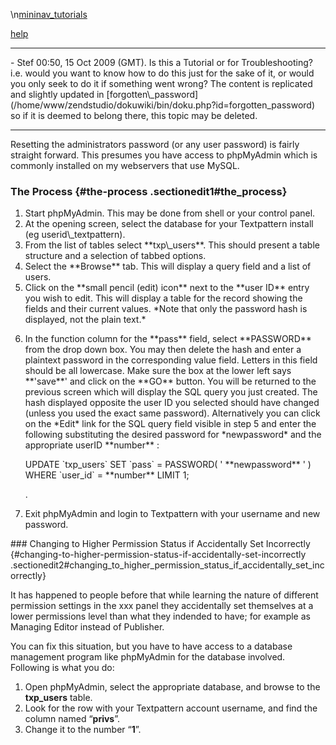 \\n[mininav\_tutorials](/home/www/zendstudio/dokuwiki/bin/lib/exe/fetch.php?id=&media=mininav_tutorials)

[help](/home/www/zendstudio/dokuwiki/bin/lib/exe/fetch.php?id=&media=help)

<hr />
- Stef 00:50, 15 Oct 2009 (GMT). Is this a Tutorial or for
Troubleshooting? i.e. would you want to know how to do this just for the
sake of it, or would you only seek to do it if something went wrong? The
content is replicated and slightly updated in
[forgotten\_password](/home/www/zendstudio/dokuwiki/bin/doku.php?id=forgotten_password)
so if it is deemed to belong there, this topic may be deleted.

<hr />
Resetting the administrators password (or any user password) is fairly
straight forward. This presumes you have access to phpMyAdmin which is
commonly installed on my webservers that use MySQL.

### The Process {#the-process .sectionedit1#the_process}

<ol>
<li>
Start phpMyAdmin. This may be done from shell or your control panel.

</li>
<li>
At the opening screen, select the database for your Textpattern install
(eg userid\_textpattern).

</li>
<li>
From the list of tables select **txp\_users**. This should present a
table structure and a selection of tabbed options.

</li>
<li>
Select the **Browse** tab. This will display a query field and a list of
users.

</li>
<li>
Click on the **small pencil (edit) icon** next to the **user ID** entry
you wish to edit. This will display a table for the record showing the
fields and their current values. *Note that only the password hash is
displayed, not the plain text.*

</li>
<li>
<p>
In the function column for the **pass** field, select **PASSWORD** from
the drop down box. You may then delete the hash and enter a plaintext
password in the corresponding value field. Letters in this field should
be all lowercase. Make sure the box at the lower left says **'save**'
and click on the **GO** button. You will be returned to the previous
screen which will display the SQL query you just created. The hash
displayed opposite the user ID you selected should have changed (unless
you used the exact same password). Alternatively you can click on the
*Edit* link for the SQL query field visible in step 5 and enter the
following substituting the desired password for *newpassword* and the
appropriate userID **number** :

</p>
    UPDATE `txp_users` SET `pass` = PASSWORD( ' **newpassword** ' ) WHERE `user_id` = **number** LIMIT 1;

<p>
.

</p>
</li>
<li>
Exit phpMyAdmin and login to Textpattern with your username and new
password.

</li>
</ol>
### Changing to Higher Permission Status if Accidentally Set Incorrectly {#changing-to-higher-permission-status-if-accidentally-set-incorrectly .sectionedit2#changing_to_higher_permission_status_if_accidentally_set_incorrectly}

It has happened to people before that while learning the nature of
different permission settings in the xxx panel they accidentally set
themselves at a lower permissions level than what they indended to have;
for example as Managing Editor instead of Publisher.

You can fix this situation, but you have to have access to a database
management program like phpMyAdmin for the database involved. Following
is what you do:

1.  Open phpMyAdmin, select the appropriate database, and browse to the
    **txp\_users** table.
2.  Look for the row with your Textpattern account username, and find
    the column named “**privs**”.
3.  Change it to the number “**1**”.


